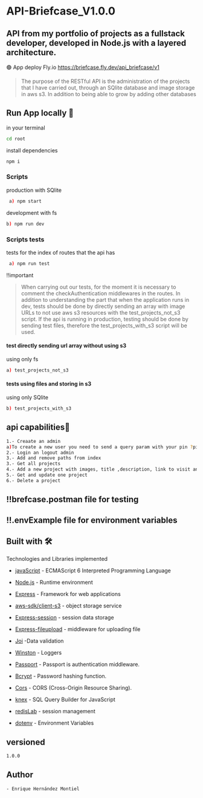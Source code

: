 # API-Briefcase_V1.0.0

## API from my portfolio of projects as a fullstack developer, developed in Node.js with a layered architecture.

🟢 App deploy Fly.io
https://briefcase.fly.dev/api_briefcase/v1

> The purpose of the RESTful API is the administration of the projects that I have carried out, through an SQlite database and image storage in aws s3.
> In addition to being able to grow by adding other databases

## Run App locally 🔧

in your terminal

```sh
cd root
```

install dependencies

```sh
npm i
```

### Scripts

production with SQlite

```sh
 a) npm start
```

development with fs

```sh
b) npm run dev
```

### Scripts tests

tests for the index of routes that the api has

```sh
 a) npm run test
```

!!important

> When carrying out our tests, for the moment it is necessary to comment the checkAuthentication middlewares in the routes.
> In addition to understanding the part that when the application runs in dev, tests should be done by directly sending an array with image URLs to not use aws s3 resources with the test_projects_not_s3 script.
> If the api is running in production, testing should be done by sending test files, therefore the test_projects_with_s3 script will be used.

#### test directly sending url array without using s3

using only fs

```sh
a) test_projects_not_s3
```

#### tests using files and storing in s3

using only SQlite

```sh
b) test_projects_with_s3
```

## api capabilities🚀

```sh
1.- Creaate an admin
a)To create a new user you need to send a query param with your pin ?pinAdmin=####
2.- Login an logout admin
3.- Add and remove paths from index
3.- Get all projects
4.- Add a new project with images, title ,description, link to visit and tags
5.- Get and update one project
6.- Delete a project
```

## !!brefcase.postman file for testing

## !!.envExample file for environment variables

## Built with 🛠️

Technologies and Libraries implemented

- [javaScript](https://www.w3schools.com/js/js_es6.asp) - ECMAScript 6 Interpreted Programming Language
- [Node.js](https://nodejs.org/es/docs) - Runtime environment
- [Express](https://expressjs.com/es/) - Framework for web applications
- [aws-sdk/client-s3](https://docs.aws.amazon.com/AWSJavaScriptSDK/v3/latest/client/s3/) - object storage service
- [Express-session](https://www.npmjs.com/package/express-session) - session data storage
- [Express-fileupload](https://www.npmjs.com/package/express-fileupload) - middleware for uploading file
- [Joi](https://www.npmjs.com/package/joi) -Data validation
- [Winston](https://www.npmjs.com/package/winston) - Loggers
- [Passport](https://www.passportjs.org/) - Passport is authentication middleware.
- [Bcrypt](https://openbase.com/js/bcrypt/documentation) -
  Password hashing function.
- [Cors](https://www.npmjs.com/package/cors) - CORS (Cross-Origin Resource Sharing).

- [knex](https://knexjs.org/) - SQL Query Builder for JavaScript
- [redisLab](https://redis.com/es/) - session management
- [dotenv](https://www.npmjs.com/package/dotenv) -
  Environment Variables

## versioned

```sh
1.0.0
```

## Author

```sh
- Enrique Hernández Montiel
```

